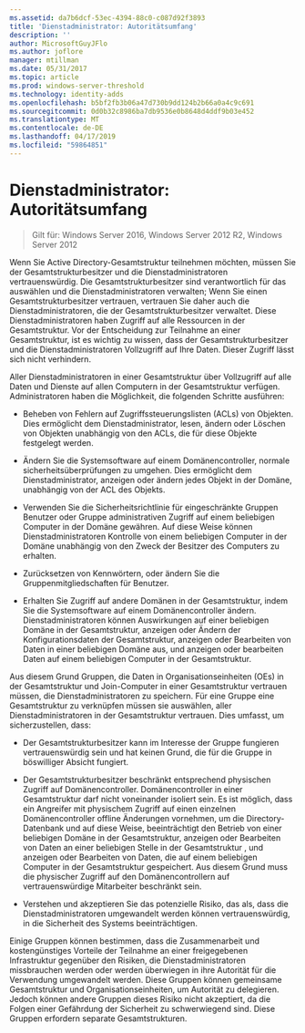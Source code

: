 ```yaml
---
ms.assetid: da7b6dcf-53ec-4394-88c0-c087d92f3893
title: 'Dienstadministrator: Autoritätsumfang'
description: ''
author: MicrosoftGuyJFlo
ms.author: joflore
manager: mtillman
ms.date: 05/31/2017
ms.topic: article
ms.prod: windows-server-threshold
ms.technology: identity-adds
ms.openlocfilehash: b5bf2fb3b06a47d730b9dd124b2b66a0a4c9c691
ms.sourcegitcommit: 0d0b32c8986ba7db9536e0b8648d4ddf9b03e452
ms.translationtype: MT
ms.contentlocale: de-DE
ms.lasthandoff: 04/17/2019
ms.locfileid: "59864851"
---
```

# <a name="service-administrator-scope-of-authority"></a>Dienstadministrator: Autoritätsumfang

>Gilt für: Windows Server 2016, Windows Server 2012 R2, Windows Server 2012

Wenn Sie Active Directory-Gesamtstruktur teilnehmen möchten, müssen Sie der Gesamtstrukturbesitzer und die Dienstadministratoren vertrauenswürdig. Die Gesamtstrukturbesitzer sind verantwortlich für das auswählen und die Dienstadministratoren verwalten; Wenn Sie einen Gesamtstrukturbesitzer vertrauen, vertrauen Sie daher auch die Dienstadministratoren, die der Gesamtstrukturbesitzer verwaltet. Diese Dienstadministratoren haben Zugriff auf alle Ressourcen in der Gesamtstruktur. Vor der Entscheidung zur Teilnahme an einer Gesamtstruktur, ist es wichtig zu wissen, dass der Gesamtstrukturbesitzer und die Dienstadministratoren Vollzugriff auf Ihre Daten. Dieser Zugriff lässt sich nicht verhindern.  
  
Aller Dienstadministratoren in einer Gesamtstruktur über Vollzugriff auf alle Daten und Dienste auf allen Computern in der Gesamtstruktur verfügen. Administratoren haben die Möglichkeit, die folgenden Schritte ausführen:  
  
-   Beheben von Fehlern auf Zugriffssteuerungslisten (ACLs) von Objekten. Dies ermöglicht dem Dienstadministrator, lesen, ändern oder Löschen von Objekten unabhängig von den ACLs, die für diese Objekte festgelegt werden.  
  
-   Ändern Sie die Systemsoftware auf einem Domänencontroller, normale sicherheitsüberprüfungen zu umgehen. Dies ermöglicht dem Dienstadministrator, anzeigen oder ändern jedes Objekt in der Domäne, unabhängig von der ACL des Objekts.  
  
-   Verwenden Sie die Sicherheitsrichtlinie für eingeschränkte Gruppen Benutzer oder Gruppe administrativen Zugriff auf einem beliebigen Computer in der Domäne gewähren. Auf diese Weise können Dienstadministratoren Kontrolle von einem beliebigen Computer in der Domäne unabhängig von den Zweck der Besitzer des Computers zu erhalten.  
  
-   Zurücksetzen von Kennwörtern, oder ändern Sie die Gruppenmitgliedschaften für Benutzer.  
  
-   Erhalten Sie Zugriff auf andere Domänen in der Gesamtstruktur, indem Sie die Systemsoftware auf einem Domänencontroller ändern. Dienstadministratoren können Auswirkungen auf einer beliebigen Domäne in der Gesamtstruktur, anzeigen oder Ändern der Konfigurationsdaten der Gesamtstruktur, anzeigen oder Bearbeiten von Daten in einer beliebigen Domäne aus, und anzeigen oder bearbeiten Daten auf einem beliebigen Computer in der Gesamtstruktur.  
  
Aus diesem Grund Gruppen, die Daten in Organisationseinheiten (OEs) in der Gesamtstruktur und Join-Computer in einer Gesamtstruktur vertrauen müssen, die Dienstadministratoren zu speichern. Für eine Gruppe eine Gesamtstruktur zu verknüpfen müssen sie auswählen, aller Dienstadministratoren in der Gesamtstruktur vertrauen. Dies umfasst, um sicherzustellen, dass:  
  
-   Der Gesamtstrukturbesitzer kann im Interesse der Gruppe fungieren vertrauenswürdig sein und hat keinen Grund, die für die Gruppe in böswilliger Absicht fungiert.  
  
-   Der Gesamtstrukturbesitzer beschränkt entsprechend physischen Zugriff auf Domänencontroller. Domänencontroller in einer Gesamtstruktur darf nicht voneinander isoliert sein. Es ist möglich, dass ein Angreifer mit physischem Zugriff auf einen einzelnen Domänencontroller offline Änderungen vornehmen, um die Directory-Datenbank und auf diese Weise, beeinträchtigt den Betrieb von einer beliebigen Domäne in der Gesamtstruktur, anzeigen oder Bearbeiten von Daten an einer beliebigen Stelle in der Gesamtstruktur , und anzeigen oder Bearbeiten von Daten, die auf einem beliebigen Computer in der Gesamtstruktur gespeichert. Aus diesem Grund muss die physischer Zugriff auf den Domänencontrollern auf vertrauenswürdige Mitarbeiter beschränkt sein.  
  
-   Verstehen und akzeptieren Sie das potenzielle Risiko, das als, dass die Dienstadministratoren umgewandelt werden können vertrauenswürdig, in die Sicherheit des Systems beeinträchtigen.  
  
Einige Gruppen können bestimmen, dass die Zusammenarbeit und kostengünstiges Vorteile der Teilnahme an einer freigegebenen Infrastruktur gegenüber den Risiken, die Dienstadministratoren missbrauchen werden oder werden überwiegen in ihre Autorität für die Verwendung umgewandelt werden. Diese Gruppen können gemeinsame Gesamtstruktur und Organisationseinheiten, um Autorität zu delegieren. Jedoch können andere Gruppen dieses Risiko nicht akzeptiert, da die Folgen einer Gefährdung der Sicherheit zu schwerwiegend sind. Diese Gruppen erfordern separate Gesamtstrukturen.  
  


